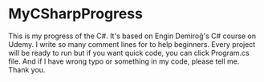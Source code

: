 # MyCSharpProgress
This is my progress of the C#. It's based on Engin Demiroğ's C# course on Udemy. I write so many comment lines for to help beginners. Every project will be ready to run but if you want quick code, you can click Program.cs file. And if I have wrong typo or something in my code, please tell me. Thank you.
